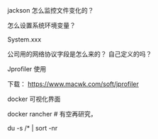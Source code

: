 jackson 怎么监控文件变化的？



怎么设置系统环境变量？

System.xxx



公司用的网络协议字段是怎么来的？ 自己定义的吗？



Jprofiler 使用

下载： https://www.macwk.com/soft/jprofiler



docker 可视化界面

docker  rancher # 有空再研究，



du -s /* | sort -nr